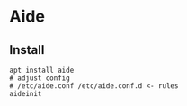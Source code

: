 # Aide

## Install

```
apt install aide
# adjust config 
# /etc/aide.conf /etc/aide.conf.d <- rules 
aideinit 
```

